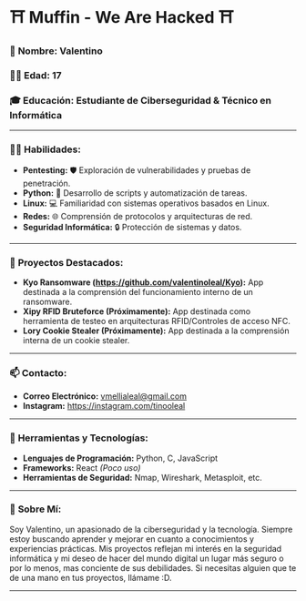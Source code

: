 #  ⛩️ Muffin - We Are Hacked ⛩️

### 👤 **Nombre:** Valentino  
### 👨‍🎓 **Edad:** 17  
### 🎓 **Educación:** Estudiante de Ciberseguridad & Técnico en Informática

---

### 🕵️‍♂️ **Habilidades:**
- **Pentesting:** 🛡️ Exploración de vulnerabilidades y pruebas de penetración.
- **Python:** 🐍 Desarrollo de scripts y automatización de tareas.
- **Linux:** 💻 Familiaridad con sistemas operativos basados en Linux.
- **Redes:** 🌐 Comprensión de protocolos y arquitecturas de red.
- **Seguridad Informática:** 🔒 Protección de sistemas y datos.

---

### 🚀 **Proyectos Destacados:**
- **Kyo Ransomware (https://github.com/valentinoleal/Kyo):** App destinada a la comprensión del funcionamiento interno de un ransomware.
- **Xipy RFID Bruteforce (Próximamente):** App destinada como herramienta de testeo en arquitecturas RFID/Controles de acceso NFC.
- **Lory Cookie Stealer (Próximamente):** App destinada a la comprensión interna de un cookie stealer.

---

### 📫 **Contacto:**
- **Correo Electrónico:** vmellialeal@gmail.com
- **Instagram:** https://instagram.com/tinooleal

---

### 🔗 **Herramientas y Tecnologías:**
- **Lenguajes de Programación:** Python, C, JavaScript
- **Frameworks:** React _(Poco uso)_
- **Herramientas de Seguridad:** Nmap, Wireshark, Metasploit, etc.

---

### 🌌 **Sobre Mí:**
Soy Valentino, un apasionado de la ciberseguridad y la tecnología. Siempre estoy buscando aprender y mejorar en cuanto a conocimientos y experiencias prácticas. Mis proyectos reflejan mi interés en la seguridad informática y mi deseo de hacer del mundo digital un lugar más seguro o por lo menos, mas conciente de sus debilidades. Si necesitas alguien que te de una mano en tus proyectos, llámame :D.

---
